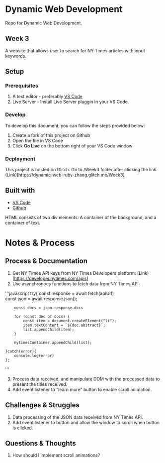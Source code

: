 # Dynamic Web Development

Repo for Dynamic Web Development. 

## Week 3

A website that allows user to search for NY Times articles with input keywords.

## Setup

### Prerequisites

1. A text editor - preferably [VS Code](https://code.visualstudio.com/)
2. Live Server - Install Live Server pluggin in your VS Code.


### Develop

To develop this document, you can follow the steps provided below:
1. Create a fork of this project on Github
2. Open the file in VS Code
3. Click **Go Live** on the bottom right of your VS Code window 

### Deployment

This project is hosted on Glitch. Go to /Week3 folder after clicking the link. (Link)[https://dynamic-web-ruby-zhang.glitch.me/Week3]

## Built with

* [VS Code](https://code.visualstudio.com/)
* [Github](https://github.com)

HTML consists  of two div elements: A container of the background, and a container of text.

# Notes & Process

## Process & Documentation

1. Get NY Times API keys from NY Times Developers platform: (Link)[https://developer.nytimes.com/apis]
2. Use asynchronous functions to fetch data from NY Times API:

'''javascript
try{
        const response = await fetch(apiUrl)  
        const json = await response.json();

        const docs = json.response.docs

        for (const doc of docs) {
            const item = document.createElement("li");
            item.textContent = `${doc.abstract}`;
            list.appendChild(item);
        }
    
        nytimesContainer.appendChild(list);

    }catch(error){
        console.log(error)
    };
'''

3. Process data received, and manipulate DOM with the processed data to present the titles received.
4. Add event listener to "learn more" button to enable scroll animation.

## Challenges & Struggles

1. Data processing of the JSON data received from NY Times API. 
2. Add event listener to button and allow the window to scroll when button is clicked.

## Questions & Thoughts

1. How should I implement scroll animations?
